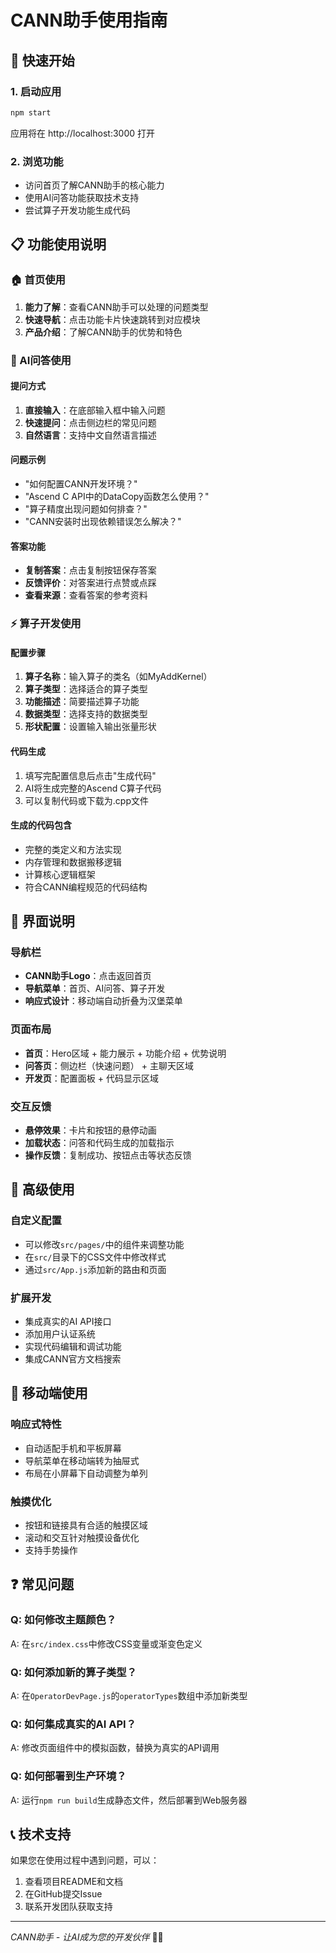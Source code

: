 # CANN助手使用指南

## 🚀 快速开始

### 1. 启动应用
```bash
npm start
```
应用将在 http://localhost:3000 打开

### 2. 浏览功能
- 访问首页了解CANN助手的核心能力
- 使用AI问答功能获取技术支持
- 尝试算子开发功能生成代码

## 📋 功能使用说明

### 🏠 首页使用
1. **能力了解**：查看CANN助手可以处理的问题类型
2. **快速导航**：点击功能卡片快速跳转到对应模块
3. **产品介绍**：了解CANN助手的优势和特色

### 💬 AI问答使用

#### 提问方式
1. **直接输入**：在底部输入框中输入问题
2. **快速提问**：点击侧边栏的常见问题
3. **自然语言**：支持中文自然语言描述

#### 问题示例
- "如何配置CANN开发环境？"
- "Ascend C API中的DataCopy函数怎么使用？"
- "算子精度出现问题如何排查？"
- "CANN安装时出现依赖错误怎么解决？"

#### 答案功能
- **复制答案**：点击复制按钮保存答案
- **反馈评价**：对答案进行点赞或点踩
- **查看来源**：查看答案的参考资料

### ⚡ 算子开发使用

#### 配置步骤
1. **算子名称**：输入算子的类名（如MyAddKernel）
2. **算子类型**：选择适合的算子类型
3. **功能描述**：简要描述算子功能
4. **数据类型**：选择支持的数据类型
5. **形状配置**：设置输入输出张量形状

#### 代码生成
1. 填写完配置信息后点击"生成代码"
2. AI将生成完整的Ascend C算子代码
3. 可以复制代码或下载为.cpp文件

#### 生成的代码包含
- 完整的类定义和方法实现
- 内存管理和数据搬移逻辑
- 计算核心逻辑框架
- 符合CANN编程规范的代码结构

## 🎨 界面说明

### 导航栏
- **CANN助手Logo**：点击返回首页
- **导航菜单**：首页、AI问答、算子开发
- **响应式设计**：移动端自动折叠为汉堡菜单

### 页面布局
- **首页**：Hero区域 + 能力展示 + 功能介绍 + 优势说明
- **问答页**：侧边栏（快速问题） + 主聊天区域
- **开发页**：配置面板 + 代码显示区域

### 交互反馈
- **悬停效果**：卡片和按钮的悬停动画
- **加载状态**：问答和代码生成的加载指示
- **操作反馈**：复制成功、按钮点击等状态反馈

## 🔧 高级使用

### 自定义配置
- 可以修改`src/pages/`中的组件来调整功能
- 在`src/`目录下的CSS文件中修改样式
- 通过`src/App.js`添加新的路由和页面

### 扩展开发
- 集成真实的AI API接口
- 添加用户认证系统
- 实现代码编辑和调试功能
- 集成CANN官方文档搜索

## 📱 移动端使用

### 响应式特性
- 自动适配手机和平板屏幕
- 导航菜单在移动端转为抽屉式
- 布局在小屏幕下自动调整为单列

### 触摸优化
- 按钮和链接具有合适的触摸区域
- 滚动和交互针对触摸设备优化
- 支持手势操作

## ❓ 常见问题

### Q: 如何修改主题颜色？
A: 在`src/index.css`中修改CSS变量或渐变色定义

### Q: 如何添加新的算子类型？
A: 在`OperatorDevPage.js`的`operatorTypes`数组中添加新类型

### Q: 如何集成真实的AI API？
A: 修改页面组件中的模拟函数，替换为真实的API调用

### Q: 如何部署到生产环境？
A: 运行`npm run build`生成静态文件，然后部署到Web服务器

## 📞 技术支持

如果您在使用过程中遇到问题，可以：
1. 查看项目README和文档
2. 在GitHub提交Issue
3. 联系开发团队获取支持

---

*CANN助手 - 让AI成为您的开发伙伴* 🤖✨